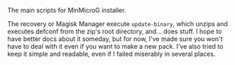 The main scripts for MinMicroG installer.

The recovery or Magisk Manager execute `update-binary`, which unzips and
executes defconf from the zip's root directory, and... does stuff. I hope to
have better docs about it someday, but for now, I've made sure you won't have
to deal with it even if you want to make a new pack. I've also tried to keep it
simple and readable, even if I failed miserably in several places.
